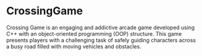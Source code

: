 # CrossingGame
Crossing Game is an engaging and addictive arcade game developed using C++ with an object-oriented programming (OOP) structure. This game presents players with a challenging task of safely guiding characters across a busy road filled with moving vehicles and obstacles. 
